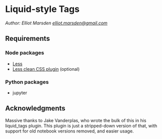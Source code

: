 # Liquid-style Tags
*Author: Elliot Marsden <elliot.marsden@gmail.com>*

## Requirements

### Node packages

- [Less](http://lesscss.org/)
- [Less clean CSS plugin](less-plugin-clean-css) (optional)

### Python packages

- jupyter

## Acknowledgments

Massive thanks to Jake Vanderplas, who wrote the bulk of this in his liquid_tags plugin. This plugin is just a stripped-down version of that, with support for old notebook versions removed, and easier usage.
